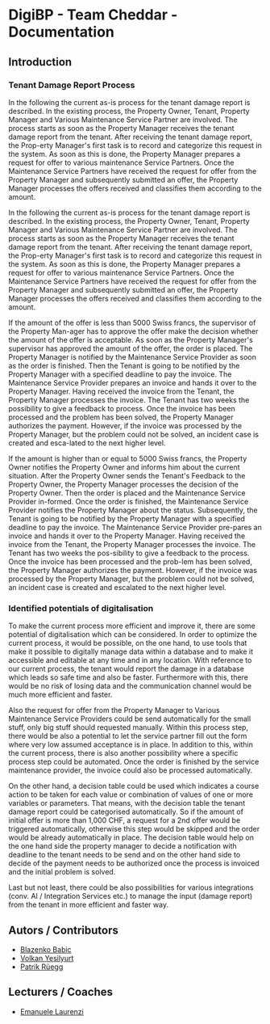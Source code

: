 # DigiBP - Team Cheddar - Documentation

## Introduction

### Tenant Damage Report Process
In the following the current as-is process for the tenant damage report is described. In the existing process, the Property Owner, Tenant, Property Manager and Various Maintenance Service Partner are involved. The process starts as soon as the Property Manager receives the tenant damage report from the tenant. After receiving the tenant damage report, the Prop-erty Manager's first task is to record and categorize this request in the system. As soon as this is done, the Property Manager prepares a request for offer to various maintenance Service Partners. Once the Maintenance Service Partners have received the request for offer from the Property Manager and subsequently submitted an offer, the Property Manager processes the offers received and classifies them according to the amount.

In the following the current as-is process for the tenant damage report is described. In the existing process, the Property Owner, Tenant, Property Manager and Various Maintenance Service Partner are involved. The process starts as soon as the Property Manager receives the tenant damage report from the tenant. After receiving the tenant damage report, the Prop-erty Manager's first task is to record and categorize this request in the system. As soon as this is done, the Property Manager prepares a request for offer to various maintenance Service Partners. Once the Maintenance Service Partners have received the request for offer from the Property Manager and subsequently submitted an offer, the Property Manager processes the offers received and classifies them according to the amount.

If the amount of the offer is less than 5000 Swiss francs, the supervisor of the Property Man-ager has to approve the offer make the decision whether the amount of the offer is acceptable. As soon as the Property Manager's supervisor has approved the amount of the offer, the order is placed. The Property Manager is notified by the Maintenance Service Provider as soon as the order is finished. Then the Tenant is going to be notified by the Property Manager with a specified deadline to pay the invoice. The Maintenance Service Provider prepares an invoice and hands it over to the Property Manager. Having received the invoice from the Tenant, the Property Manager processes the invoice. The Tenant has two weeks the possibility to give a feedback to process. Once the invoice has been processed and the problem has been solved, the Property Manager authorizes the payment. However, if the invoice was processed by the Property Manager, but the problem could not be solved, an incident case is created and esca-lated to the next higher level.

If the amount is higher than or equal to 5000 Swiss francs, the Property Owner notifies the Property Owner and informs him about the current situation. After the Property Owner sends the Tenant's Feedback to the Property Owner, the Property Manager processes the decision of the Property Owner. Then the order is placed and the Maintenance Service Provider in-formed. Once the order is finished, the Maintenance Service Provider notifies the Property Manager about the status. Subsequently, the Tenant is going to be notified by the Property Manager with a specified deadline to pay the invoice. The Maintenance Service Provider pre-pares an invoice and hands it over to the Property Manager. Having received the invoice from the Tenant, the Property Manager processes the invoice. The Tenant has two weeks the pos-sibility to give a feedback to the process. Once the invoice has been processed and the prob-lem has been solved, the Property Manager authorizes the payment. However, if the invoice was processed by the Property Manager, but the problem could not be solved, an incident case is created and escalated to the next higher level.

### Identified potentials of digitalisation
To make the current process more efficient and improve it, there are some potential of digitalisation which can be considered. In order to optimize the current process, it would be possible, on the one hand, to use tools that make it possible to digitally manage data within a database and to make it accessible and editable at any time and in any location. With reference to our current process, the tenant would report the damage in a database which leads so safe time and also be faster. Furthermore with this, there would be no risk of losing data and the communication channel would be much more efficient and faster.

Also the request for offer from the Property Manager to Various Maintenance Service Providers could be send automatically for the small stuff, only big stuff should requested manually. Within this process step, there would be also a potential to let the service partner fill out the form where very low assumed acceptance is in place. In addition to this, within the current process, there is also another possibility where a specific process step could be automated. Once the order is finished by the service maintenance provider, the invoice could also be processed automatically.

On the other hand, a decision table could be used which indicates a course action to be taken for each value or combination of values of one or more variables or parameters. That means, with the decision table the tenant damage report could be categorised automatically. So if the amount of initial offer is more than 1,000 CHF, a request for a 2nd offer would be triggered automatically, otherwise this step would be skipped and the order would be already automatically in place. The decision table would help on the one hand side the property manager to decide a notification with deadline to the tenant needs to be send and on the other hand side to decide of the payment needs to be authorized once the process is invoiced and the initial problem is solved.

Last but not least, there could be also possibilities for various integrations (conv. AI / Integration Services etc.) to manage the input (damage report) from the tenant in more efficient and faster way.

## Autors / Contributors
- [Blazenko Babic](https://www.linkedin.com/in/bla%C5%BEenko-babi%C4%87-b4275a15a/)
- [Volkan Yesilyurt](https://www.linkedin.com/in/volkan-yesilyurt-579282160/)
- [Patrik Rüegg](https://www.linkedin.com/in/patrik-r%C3%BCegg-18718180/)

## Lecturers / Coaches
- [Emanuele Laurenzi](https://www.linkedin.com/in/emanuelelaurenzi)